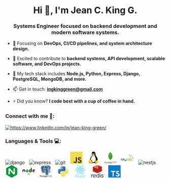 <h1 align="center">Hi 👋, I'm Jean C. King G.</h1>
<h3 align="center">Systems Engineer focused on backend development and modern software systems.</h3>

- 🌱 Focusing on **DevOps, CI/CD pipelines, and system architecture design.**

- 👯 Excited to contribute to **backend systems, API development, scalable software, and DevOps projects.**

- 💬 My tech stack includes **Node.js, Python, Express, Django, PostgreSQL, MongoDB, and more.**

- 📫 Get in touch: **ingkinggreen@gmail.com**

- ⚡ Did you know? **I code best with a cup of coffee in hand.**

<h3 align="left">Connect with me 🤝:</h3>
<p align="left">
<a href="https://linkedin.com/in/https://www.linkedin.com/in/jean-king-green/" target="blank"><img align="center" src="https://raw.githubusercontent.com/rahuldkjain/github-profile-readme-generator/master/src/images/icons/Social/linked-in-alt.svg" alt="https://www.linkedin.com/in/jean-king-green/" height="30" width="40" /></a>
</p>


<h3 align="left">Languages & Tools 💻:</h3>
<p align="left">
  <img src="https://cdn.worldvectorlogo.com/logos/django.svg" alt="django" width="40" height="40" style="margin-right:10px;"/>
  <img src="https://miro.medium.com/1*Jr3NFSKTfQWRUyjblBSKeg.png" alt="express" width="40" height="40" style="margin-right:10px;"/>
  <img src="https://www.vectorlogo.zone/logos/git-scm/git-scm-icon.svg" alt="git" width="40" height="40" style="margin-right:10px;"/>
  <img src="https://raw.githubusercontent.com/devicons/devicon/master/icons/javascript/javascript-original.svg" alt="javascript" width="40" height="40" style="margin-right:10px;"/>
  <img src="https://raw.githubusercontent.com/devicons/devicon/master/icons/linux/linux-original.svg" alt="linux" width="40" height="40" style="margin-right:10px;"/>
  <img src="https://raw.githubusercontent.com/devicons/devicon/master/icons/mongodb/mongodb-original-wordmark.svg" alt="mongodb" width="40" height="40" style="margin-right:10px;"/>
  <img src="https://raw.githubusercontent.com/devicons/devicon/master/icons/mysql/mysql-original-wordmark.svg" alt="mysql" width="40" height="40" style="margin-right:10px;"/>
  <img src="https://upload.wikimedia.org/wikipedia/commons/thumb/a/a8/NestJS.svg/1200px-NestJS.svg.png" alt="nestjs" width="40" height="40" style="margin-right:10px;"/>
  <img src="https://raw.githubusercontent.com/devicons/devicon/master/icons/nginx/nginx-original.svg" alt="nginx" width="40" height="40" style="margin-right:10px;"/>
  <img src="https://raw.githubusercontent.com/devicons/devicon/master/icons/nodejs/nodejs-original-wordmark.svg" alt="nodejs" width="40" height="40" style="margin-right:10px;"/>
  <img src="https://raw.githubusercontent.com/devicons/devicon/master/icons/postgresql/postgresql-original-wordmark.svg" alt="postgresql" width="40" height="40" style="margin-right:10px;"/>
  <img src="https://raw.githubusercontent.com/devicons/devicon/master/icons/python/python-original.svg" alt="python" width="40" height="40" style="margin-right:10px;"/>
  <img src="https://raw.githubusercontent.com/devicons/devicon/master/icons/react/react-original-wordmark.svg" alt="react" width="40" height="40" style="margin-right:10px;"/>
  <img src="https://raw.githubusercontent.com/devicons/devicon/master/icons/redis/redis-original-wordmark.svg" alt="redis" width="40" height="40" style="margin-right:10px;"/>
  <img src="https://raw.githubusercontent.com/devicons/devicon/master/icons/typescript/typescript-original.svg" alt="typescript" width="40" height="40" style="margin-right:10px;"/>
</p>

